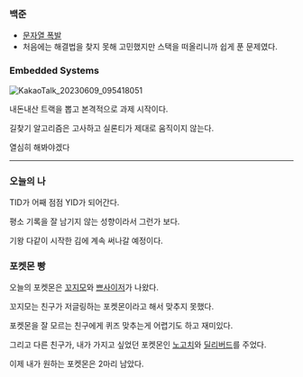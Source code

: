 ### 백준
- [문자열 폭발](https://www.acmicpc.net/problem/9935)
- 
  처음에는 해결법을 찾지 못해 고민했지만 스택을 떠올리니까 쉽게 푼 문제였다.
  
### Embedded Systems

![KakaoTalk_20230609_095418051](https://github.com/heegh000/Today-I-Did/assets/108382134/40e31829-09aa-4136-be69-a396136a7341)

내돈내산 트랙을 뽑고 본격적으로 과제 시작이다.

길찾기 알고리즘은 고사하고 실론티가 제대로 움직이지 않는다.

열심히 해봐야겠다

---
### 오늘의 나
TID가 어째 점점 YID가 되어간다.

평소 기록을 잘 남기지 않는 성향이라서 그런가 보다.

기왕 다같이 시작한 김에 계속 써나갈 예정이다.

### 포켓몬 빵
오늘의 포켓몬은 [꼬지모](https://pokemon.fandom.com/ko/wiki/%EA%BC%AC%EC%A7%80%EB%AA%A8_(%ED%8F%AC%EC%BC%93%EB%AA%AC))와 [쁘사이저](https://pokemon.fandom.com/ko/wiki/%EC%81%98%EC%82%AC%EC%9D%B4%EC%A0%80_(%ED%8F%AC%EC%BC%93%EB%AA%AC))가 나왔다.

꼬지모는 친구가 저글링하는 포켓몬이라고 해서 맞추지 못했다.

포켓몬을 잘 모르는 친구에게 퀴즈 맞추는게 어렵기도 하고 재미있다.

그리고 다른 친구가, 내가 가지고 싶었던 포켓몬인 [노고치](https://pokemon.fandom.com/ko/wiki/%EB%85%B8%EA%B3%A0%EC%B9%98_(%ED%8F%AC%EC%BC%93%EB%AA%AC))와 [딜리버드](https://pokemon.fandom.com/ko/wiki/%EB%94%9C%EB%A6%AC%EB%B2%84%EB%93%9C_(%ED%8F%AC%EC%BC%93%EB%AA%AC))를 주었다.

이제 내가 원하는 포켓몬은 2마리 남았다.
